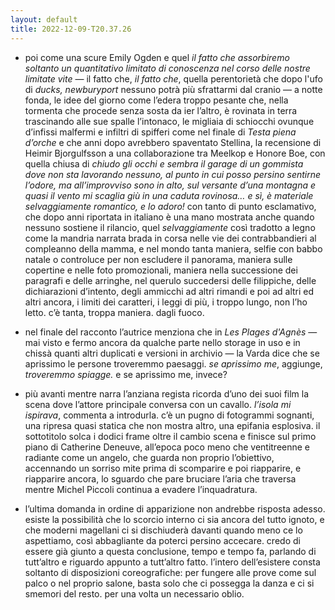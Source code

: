 ```yaml
---
layout: default
title: 2022-12-09-T20.37.26
---
```


* poi come una scure Emily Ogden e quel *il fatto che assorbiremo soltanto un quantitativo limitato di conoscenza nel corso delle nostre limitate vite* — il fatto che, *il fatto che*, quella perentorietà che dopo l'ufo di *ducks, newburyport* nessuno potrà più sfrattarmi dal cranio — a notte fonda, le idee del giorno come l’edera troppo pesante che, nella tormenta che procede senza sosta da ier l’altro, è rovinata in terra trascinando alle sue spalle l’intonaco, le migliaia di schiocchi ovunque d’infissi malfermi e infiltri di spifferi come nel finale di *Testa piena d’orche* e che anni dopo avrebbero spaventato Stellina, la recensione di Heimir Bjorgulfsson a una collaborazione tra Meelkop e Honore Boe, con quella chiusa di *chiudo gli occhi e sembra il garage di un gommista dove non sta lavorando nessuno, al punto in cui posso persino sentirne l’odore, ma all’improvviso sono in alto, sul versante d’una montagna e quasi il vento mi scaglia giù in una caduta rovinosa… e sì, è materiale selvaggiamente romantico, e lo adoro!* con tanto di punto esclamativo, che dopo anni riportata in italiano è una mano mostrata anche quando nessuno sostiene il rilancio, quel *selvaggiamente* così tradotto a legno come la mandria narrata brada in corsa nelle vie dei contrabbandieri al compleanno della mamma, e nel mondo tanta maniera, selfie con babbo natale o controluce per non escludere il panorama, maniera sulle copertine e nelle foto promozionali, maniera nella successione dei paragrafi e delle arringhe, nel querulo succedersi delle filippiche, delle dichiarazioni d’intento, degli ammicchi ad altri rimandi e poi ad altri ed altri ancora, i limiti dei caratteri, i leggi di più, i troppo lungo, non l’ho letto. c’è tanta, troppa maniera. dagli fuoco.

  

* nel finale del racconto l’autrice menziona che in *Les Plages d'Agnès* — mai visto e fermo ancora da qualche parte nello storage in uso e in chissà quanti altri duplicati e versioni in archivio — la Varda dice che se aprissimo le persone troveremmo paesaggi. *se aprissimo me*, aggiunge, *troveremmo spiagge.* e se aprissimo me, invece?

  

* più avanti mentre narra l’anziana regista ricorda d’uno dei suoi film la scena dove l’attore principale conversa con un cavallo. *l’isola mi ispirava*, commenta a introdurla. c’è un pugno di fotogrammi sognanti, una ripresa quasi statica che non mostra altro, una epifania esplosiva. il sottotitolo solca i dodici frame oltre il cambio scena e finisce sul primo piano di Catherine Deneuve, all’epoca poco meno che ventitreenne e radiante come un angelo, che guarda non proprio l’obiettivo, accennando un sorriso mite prima di scomparire e poi riapparire, e riapparire ancora, lo sguardo che pare bruciare l’aria che traversa mentre Michel Piccoli continua a evadere l’inquadratura.

  

* l’ultima domanda in ordine di apparizione non andrebbe risposta adesso. esiste la possibilità che lo scorcio interno ci sia ancora del tutto ignoto, e che moderni magellani ci si dischiuderà davanti quando meno ce lo aspettiamo, così abbagliante da poterci persino accecare. credo di essere già giunto a questa conclusione, tempo e tempo fa, parlando di tutt’altro e riguardo appunto a tutt’altro fatto. l’intero dell’esistere consta soltanto di disposizioni coreografiche: per fungere alle prove come sul palco o nel proprio salone, basta solo che ci possegga la danza e ci si smemori del resto. per una volta un necessario oblio.

  


